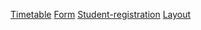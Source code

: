 [Timetable](https://heenatariq765.github.io/Web-Tech-Lab--CSP3313\Timetable-CSE-3rd-sem.html)
[Form](https://heenatariq765.github.io/Web-Tech-Lab--CSP3313/form.html)
[Student-registration](https://heenatariq765.github.io/Web-Tech-Lab--CSP3313\student-reg.html)
 [Layout](https://heenatariq765.github.io/Web-Tech-Lab--CSP3313/layout.html)

